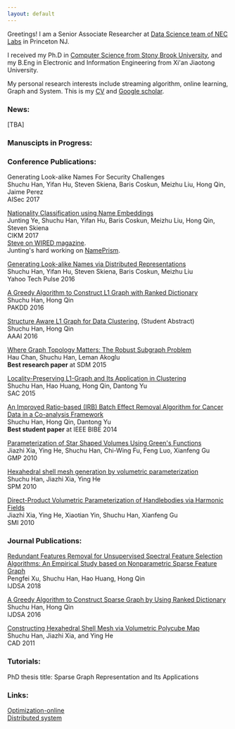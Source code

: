 ```yaml
---
layout: default
---
```

Greetings! I am a Senior Associate Researcher at [Data Science team of NEC Labs](http://www.nec-labs.com/research-departments/data-science/data-science-home) in Princeton NJ. 

I received my Ph.D in [Computer Science from Stony Brook University](https://www.cs.stonybrook.edu/), and my B.Eng in Electronic and Information Engineering from Xi'an Jiaotong University. 

My personal research interests include streaming algorithm, online learning, Graph and System. This is my [CV](docs/ShuchuHan_cv.pdf) and [Google scholar](https://scholar.google.com/citations?hl=en&user=5wfcig0AAAAJ).    

### [](#header-3) News:
[TBA]

### [](#header-3) Manuscipts in Progress:   


### [](#header-3) Conference Publications:   
Generating Look-alike Names For Security Challenges  
Shuchu Han, Yifan Hu, Steven Skiena, Baris Coskun, Meizhu Liu, Hong Qin, Jaime Perez    
AISec 2017

[Nationality Classification using Name Embeddings](https://arxiv.org/pdf/1708.07903)   
Junting Ye, Shuchu Han, Yifan Hu, Baris Coskun, Meizhu Liu, Hong Qin, Steven Skiena   
CIKM 2017      
[Steve on WIRED magazine](https://www.wired.com/story/ai-research-is-in-desperate-need-of-an-ethical-watchdog/).    
Junting's hard working on [NamePrism](http://www.name-prism.com).  

[Generating Look-alike Names via Distributed Representations](papers/2016_Yahoo_Look_alike_Names.pdf)     
Shuchu Han, Yifan Hu, Steven Skiena, Baris Coskun, Meizhu Liu  
Yahoo Tech Pulse 2016

[A Greedy Algorithm to Construct L1 Graph with Ranked Dictionary](papers/2016-pakdd-l1-graph-with-ranked-dictionary.pdf)     
Shuchu Han, Hong Qin  
PAKDD 2016  

[Structure Aware L1 Graph for Data Clustering](papers/2016-aaai-structure-aware-data-clustering.pdf), (Student Abstract)     
Shuchu Han, Hong Qin   
AAAI 2016   

[Where Graph Topology Matters: The Robust Subgraph Problem](papers/2015-robust-subgraphs.pdf)      
Hau Chan, Shuchu Han, Leman Akoglu   
**Best research paper** at SDM 2015  

[Locality-Preserving L1-Graph and Its Application in Clustering](papers/2015-sac-locality-preserving-l1-graph.pdf)     
Shuchu Han, Hao Huang, Hong Qin, Dantong Yu  
SAC 2015  

[An Improved Ratio-based (IRB) Batch Effect Removal Algorithm  for Cancer Data in a Co-analysis Framework](papers/2014-bibe-batch-effects-removal.pdf)     
Shuchu Han, Hong Qin, Dantong Yu  
**Best student paper** at IEEE BIBE 2014  

[Parameterization of Star Shaped Volumes Using Green's Functions](papers/2010_GMP_parameterized_star_shape.pdf)     
Jiazhi Xia, Ying He, Shuchu Han, Chi-Wing Fu, Feng Luo, Xianfeng Gu   
GMP 2010   

[Hexahedral shell mesh generation by volumetric parameterization](2010_spm_construct_hex_shell.pdf)      
Shuchu Han, Jiazhi Xia, Ying He   
SPM 2010   

[Direct-Product Volumetric Parameterization of Handlebodies via Harmonic Fields](papers/2010_smi_direct_product.pdf)      
Jiazhi Xia, Ying He, Xiaotian Yin, Shuchu Han, Xianfeng Gu   
SMI 2010   

### [](#header-3) Journal Publications:   
[Redundant Features Removal for Unsupervised Spectral Feature Selection Algorithms: An Empirical Study based on Nonparametric Sparse Feature Graph](papers/2018_JDSA_final.pdf)     
Pengfei Xu, Shuchu Han, Hao Huang, Hong Qin  
IJDSA 2018

[A Greedy Algorithm to Construct Sparse Graph by Using Ranked Dictionary](papers/2016-greedy-algorithm-to-construct-sparse-graph.pdf)         
Shuchu Han, Hong Qin   
IJDSA 2016  

[Constructing Hexahedral Shell Mesh via Volumetric Polycube Map](papers/2011_CAD_construct_hex_shell.pdf)     
Shuchu Han, Jiazhi Xia, and Ying He  
CAD 2011   

### [](#header-3) Tutorials:   
PhD thesis title: Sparse Graph Representation and Its Applications  

### Links:  
[Optimization-online](http://www.optimization-online.org)   
[Distributed system](https://www.allthingsdistributed.com/)
     

